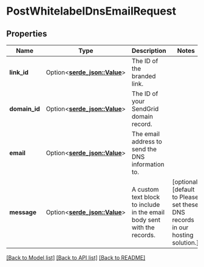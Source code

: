# PostWhitelabelDnsEmailRequest

## Properties

Name | Type | Description | Notes
------------ | ------------- | ------------- | -------------
**link_id** | Option<[**serde_json::Value**](.md)> | The ID of the branded link. | 
**domain_id** | Option<[**serde_json::Value**](.md)> | The ID of your SendGrid domain record. | 
**email** | Option<[**serde_json::Value**](.md)> | The email address to send the DNS information to. | 
**message** | Option<[**serde_json::Value**](.md)> | A custom text block to include in the email body sent with the records. | [optional][default to Please set these DNS records in our hosting solution.]

[[Back to Model list]](../README.md#documentation-for-models) [[Back to API list]](../README.md#documentation-for-api-endpoints) [[Back to README]](../README.md)


